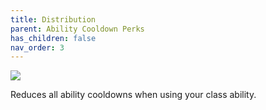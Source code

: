 ```yaml
---
title: Distribution
parent: Ability Cooldown Perks
has_children: false
nav_order: 3
---
```


![](https://bungie.net/common/destiny2_content/icons/86236850d7a35cb389669437655f82a6.png)

Reduces all ability cooldowns when using your class ability.
